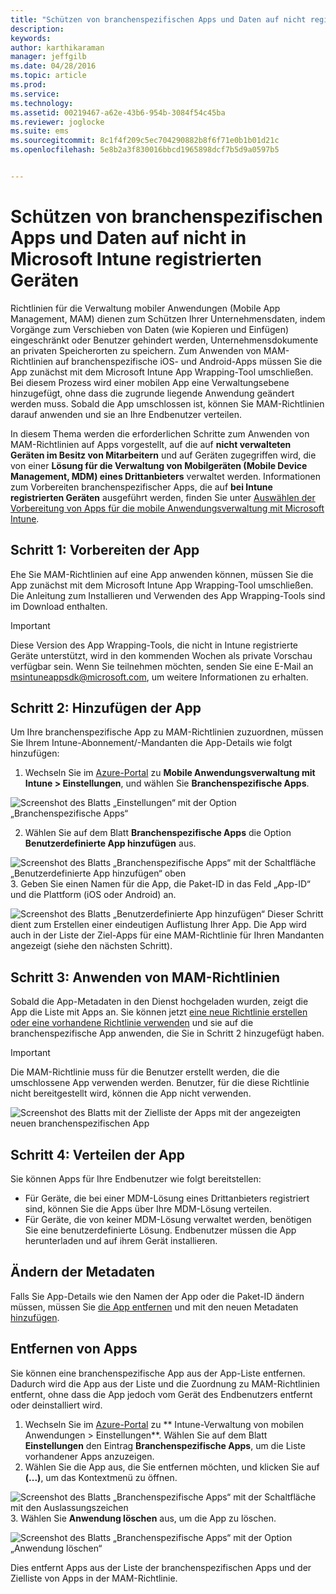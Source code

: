 ```yaml
---
title: "Schützen von branchenspezifischen Apps und Daten auf nicht registrierten Geräten | Microsoft Intune"
description: 
keywords: 
author: karthikaraman
manager: jeffgilb
ms.date: 04/28/2016
ms.topic: article
ms.prod: 
ms.service: 
ms.technology: 
ms.assetid: 00219467-a62e-43b6-954b-3084f54c45ba
ms.reviewer: joglocke
ms.suite: ems
ms.sourcegitcommit: 8c1f4f209c5ec704290882b8f6f71e0b1b01d21c
ms.openlocfilehash: 5e8b2a3f830016bbcd1965898dcf7b5d9a0597b5


---
```


# Schützen von branchenspezifischen Apps und Daten auf nicht in Microsoft Intune registrierten Geräten

Richtlinien für die Verwaltung mobiler Anwendungen (Mobile App Management, MAM) dienen zum Schützen Ihrer Unternehmensdaten, indem Vorgänge zum Verschieben von Daten (wie Kopieren und Einfügen) eingeschränkt oder Benutzer gehindert werden, Unternehmensdokumente an privaten Speicherorten zu speichern.   Zum Anwenden von MAM-Richtlinien auf branchenspezifische iOS- und Android-Apps müssen Sie die App zunächst mit dem Microsoft Intune App Wrapping-Tool umschließen.  Bei diesem Prozess wird einer mobilen App eine Verwaltungsebene hinzugefügt, ohne dass die zugrunde liegende Anwendung geändert werden muss.  Sobald die App umschlossen ist, können Sie MAM-Richtlinien darauf anwenden und sie an Ihre Endbenutzer verteilen.  

In diesem Thema werden die erforderlichen Schritte zum Anwenden von MAM-Richtlinien auf Apps vorgestellt, auf die auf **nicht verwalteten Geräten im Besitz von Mitarbeitern** und auf Geräten zugegriffen wird, die von einer **Lösung für die Verwaltung von Mobilgeräten (Mobile Device Management, MDM) eines Drittanbieters** verwaltet werden.  Informationen zum Vorbereiten branchenspezifischer Apps, die auf **bei Intune registrierten Geräten** ausgeführt werden, finden Sie unter [Auswählen der Vorbereitung von Apps für die mobile Anwendungsverwaltung mit Microsoft Intune](decide-how-to-prepare-apps-for-mobile-application-management-with-microsoft-intune.md).
##  Schritt 1: Vorbereiten der App
Ehe Sie MAM-Richtlinien auf eine App anwenden können, müssen Sie die App zunächst mit dem Microsoft Intune App Wrapping-Tool umschließen.  Die Anleitung zum Installieren und Verwenden des App Wrapping-Tools sind im Download enthalten.  
>[!IMPORTANT]  
>Diese Version des App Wrapping-Tools, die nicht in Intune registrierte Geräte unterstützt, wird in den kommenden Wochen als private Vorschau verfügbar sein. Wenn Sie teilnehmen möchten, senden Sie eine E-Mail an msintuneappsdk@microsoft.com, um weitere Informationen zu erhalten.

## Schritt 2: Hinzufügen der App

Um Ihre branchenspezifische App zu MAM-Richtlinien zuzuordnen, müssen Sie Ihrem Intune-Abonnement/-Mandanten die App-Details wie folgt hinzufügen:

1. Wechseln Sie im [Azure-Portal](https://portal.azure.com/) zu **Mobile Anwendungsverwaltung mit Intune > Einstellungen**, und wählen Sie **Branchenspezifische Apps**.

  ![Screenshot des Blatts „Einstellungen“ mit der Option „Branchenspezifische Apps“](../media/mam-azure-portal-lob-on-settings.png)

2. Wählen Sie auf dem Blatt **Branchenspezifische Apps** die Option **Benutzerdefinierte App hinzufügen** aus.

  ![Screenshot des Blatts „Branchenspezifische Apps“ mit der Schaltfläche „Benutzerdefinierte App hinzufügen“ oben](../media/mam-azure-portal-add-lob-app-action.png)
3.  Geben Sie einen Namen für die App, die Paket-ID in das Feld „App-ID“ und die Plattform (iOS oder Android) an.

  ![Screenshot des Blatts „Benutzerdefinierte App hinzufügen“ ](../media/mam-azure-portal-add-app-details.png) Dieser Schritt dient zum Erstellen einer eindeutigen Auflistung Ihrer App.  Die App wird auch in der Liste der Ziel-Apps für eine MAM-Richtlinie für Ihren Mandanten angezeigt (siehe den nächsten Schritt).

## Schritt 3: Anwenden von MAM-Richtlinien
Sobald die App-Metadaten in den Dienst hochgeladen wurden, zeigt die App die Liste mit Apps an.  Sie können jetzt [eine neue Richtlinie erstellen oder eine vorhandene Richtlinie verwenden](create-and-deploy-mobile-app-management-policies-with-microsoft-intune.md) und sie auf die branchenspezifische App anwenden, die Sie in Schritt 2 hinzugefügt haben.

>[!IMPORTANT]
>Die MAM-Richtlinie muss für die Benutzer erstellt werden, die die umschlossene App verwenden werden.  Benutzer, für die diese Richtlinie nicht bereitgestellt wird, können die App nicht verwenden.


  ![Screenshot des Blatts mit der Zielliste der Apps mit der angezeigten neuen branchenspezifischen App](../media/mam-azure-portal-lob-on-targeted-app-list.png)
## Schritt 4: Verteilen der App
Sie können Apps für Ihre Endbenutzer wie folgt bereitstellen:
* Für Geräte, die bei einer MDM-Lösung eines Drittanbieters registriert sind, können Sie die Apps über Ihre MDM-Lösung verteilen.
* Für Geräte, die von keiner MDM-Lösung verwaltet werden, benötigen Sie eine benutzerdefinierte Lösung. Endbenutzer müssen die App herunterladen und auf ihrem Gerät installieren.

## Ändern der Metadaten
Falls Sie App-Details wie den Namen der App oder die Paket-ID ändern müssen, müssen Sie [die App entfernen](#remove-apps) und mit den neuen Metadaten [hinzufügen](#step-2-add-the-app).

##  Entfernen von Apps
Sie können eine branchenspezifische App aus der App-Liste entfernen.  Dadurch wird die App aus der Liste und die Zuordnung zu MAM-Richtlinien entfernt, ohne dass die App jedoch vom Gerät des Endbenutzers entfernt oder deinstalliert wird.  

1.  Wechseln Sie im [Azure-Portal](https://portal.azure.com/) zu ** Intune-Verwaltung von mobilen Anwendungen > Einstellungen**.  Wählen Sie auf dem Blatt **Einstellungen** den Eintrag **Branchenspezifische Apps**, um die Liste vorhandener Apps anzuzeigen.  
2.  Wählen Sie die App aus, die Sie entfernen möchten, und klicken Sie auf **(...)**, um das Kontextmenü zu öffnen.

  ![Screenshot des Blatts „Branchenspezifische Apps“ mit der Schaltfläche mit den Auslassungszeichen](../media/mam-azure-portal-lob-context-menu.png)
3.  Wählen Sie **Anwendung löschen** aus, um die App zu löschen.

  ![Screenshot des Blatts „Branchenspezifische Apps“ mit der Option „Anwendung löschen“](../media/mam-azure-portal-delete-app.png)

  Dies entfernt Apps aus der Liste der branchenspezifischen Apps und der Zielliste von Apps in der MAM-Richtlinie.



<!--HONumber=Jul16_HO2-->



